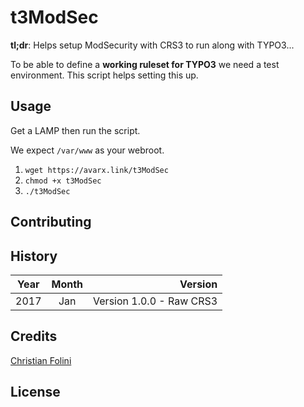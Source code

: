 # t3ModSec
**tl;dr**: Helps setup ModSecurity with CRS3 to run along with TYPO3...

To be able to define a **working ruleset for TYPO3**  we need a test environment. This script helps setting this up.

## Usage
Get a LAMP then run the script.

We expect ```/var/www``` as your webroot.

1. ```wget https://avarx.link/t3ModSec```
2. ```chmod +x t3ModSec```
3. ```./t3ModSec```

## Contributing

## History

| Year        | Month           | Version  |
| ------------- |:-------------:| -----:|
| 2017      | Jan | Version 1.0.0 - Raw CRS3 |

## Credits
[Christian Folini](https://www.christian-folini.ch/)

## License

